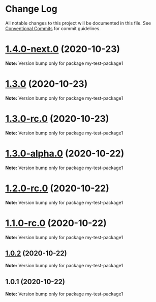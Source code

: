 # Change Log

All notable changes to this project will be documented in this file.
See [Conventional Commits](https://conventionalcommits.org) for commit guidelines.

# [1.4.0-next.0](https://github.com/vladar/lerna-repo/compare/my-test-package1@1.3.0...my-test-package1@1.4.0-next.0) (2020-10-23)

**Note:** Version bump only for package my-test-package1





# [1.3.0](https://github.com/vladar/lerna-repo/compare/my-test-package1@1.3.0-rc.0...my-test-package1@1.3.0) (2020-10-23)

**Note:** Version bump only for package my-test-package1





# [1.3.0-rc.0](https://github.com/vladar/lerna-repo/compare/my-test-package1@1.3.0-alpha.0...my-test-package1@1.3.0-rc.0) (2020-10-23)

**Note:** Version bump only for package my-test-package1





# [1.3.0-alpha.0](https://github.com/vladar/lerna-repo/compare/my-test-package1@1.2.0-rc.0...my-test-package1@1.3.0-alpha.0) (2020-10-22)

**Note:** Version bump only for package my-test-package1





# [1.2.0-rc.0](https://github.com/vladar/lerna-repo/compare/my-test-package1@1.0.2...my-test-package1@1.2.0-rc.0) (2020-10-22)

**Note:** Version bump only for package my-test-package1





# [1.1.0-rc.0](https://github.com/vladar/lerna-repo/compare/my-test-package1@1.0.2...my-test-package1@1.1.0-rc.0) (2020-10-22)

**Note:** Version bump only for package my-test-package1






## [1.0.2](https://github.com/vladar/lerna-repo/compare/my-test-package1@1.0.1...my-test-package1@1.0.2) (2020-10-22)

**Note:** Version bump only for package my-test-package1





## 1.0.1 (2020-10-22)

**Note:** Version bump only for package my-test-package1
